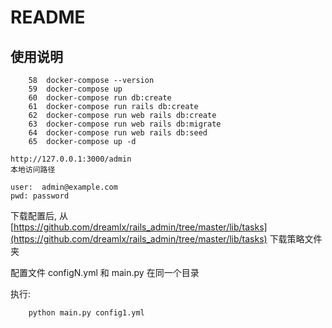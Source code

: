 # README

## 使用说明

        58  docker-compose --version
        59  docker-compose up
        60  docker-compose run db:create
        61  docker-compose run rails db:create
        62  docker-compose run web rails db:create
        63  docker-compose run web rails db:migrate
        64  docker-compose run web rails db:seed
        65  docker-compose up -d

    http://127.0.0.1:3000/admin
    本地访问路径

    user:  admin@example.com
    pwd: password




下载配置后, 从 [https://github.com/dreamlx/rails_admin/tree/master/lib/tasks](https://github.com/dreamlx/rails_admin/tree/master/lib/tasks) 下载策略文件夹

配置文件 configN.yml 和 main.py 在同一个目录    

执行:

        python main.py config1.yml